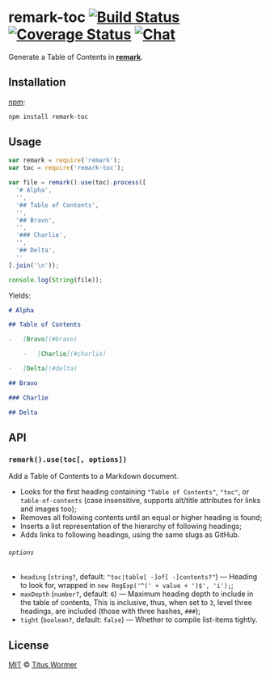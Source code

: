 # remark-toc [![Build Status][build-badge]][build-status] [![Coverage Status][coverage-badge]][coverage-status] [![Chat][chat-badge]][chat]

Generate a Table of Contents in [**remark**][remark].

## Installation

[npm][]:

```bash
npm install remark-toc
```

## Usage

```javascript
var remark = require('remark');
var toc = require('remark-toc');

var file = remark().use(toc).process([
  '# Alpha',
  '',
  '## Table of Contents',
  '',
  '## Bravo',
  '',
  '### Charlie',
  '',
  '## Delta',
  ''
].join('\n'));

console.log(String(file));
```

Yields:

```markdown
# Alpha

## Table of Contents

-   [Bravo](#bravo)

    -   [Charlie](#charlie)

-   [Delta](#delta)

## Bravo

### Charlie

## Delta
```

## API

### `remark().use(toc[, options])`

Add a Table of Contents to a Markdown document.

*   Looks for the first heading containing `"Table of Contents"`, `"toc"`,
    or `table-of-contents` (case insensitive, supports alt/title attributes
    for links and images too);
*   Removes all following contents until an equal or higher heading is found;
*   Inserts a list representation of the hierarchy of following headings;
*   Adds links to following headings, using the same slugs as GitHub.

###### `options`

*   `heading` (`string?`, default: `"toc|table[ -]of[ -]contents?"`)
    — Heading to look for, wrapped in `new RegExp('^(' + value + ')$', 'i');`;
*   `maxDepth` (`number?`, default: `6`)
    — Maximum heading depth to include in the table of contents,
    This is inclusive, thus, when set to `3`, level three headings,
    are included (those with three hashes, `###`);
*   `tight` (`boolean?`, default: `false`)
    — Whether to compile list-items tightly.

## License

[MIT][license] © [Titus Wormer][author]

<!-- Definitions -->

[build-badge]: https://img.shields.io/travis/wooorm/remark-toc.svg

[build-status]: https://travis-ci.org/wooorm/remark-toc

[coverage-badge]: https://img.shields.io/codecov/c/github/wooorm/remark-toc.svg

[coverage-status]: https://codecov.io/github/wooorm/remark-toc

[chat-badge]: https://img.shields.io/gitter/room/wooorm/remark.svg

[chat]: https://gitter.im/wooorm/remark

[license]: LICENSE

[author]: http://wooorm.com

[npm]: https://docs.npmjs.com/cli/install

[remark]: https://github.com/wooorm/remark
